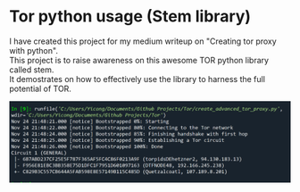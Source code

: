 # Tor python usage (Stem library) 

I have created this project for my medium writeup on "Creating tor proxy with python". <br>
This project is to raise awareness on this awesome TOR python library called stem. <br>
It demostrates on how to effectively use the library to harness the full potential of TOR. <br>

![IMAGE ALT TEXT](https://github.com/ohyicong/Tor/blob/master/images/tor_progress.PNG)



